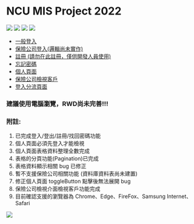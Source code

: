 # NCU MIS Project 2022

![](https://badgen.net/github/watchers/QI-XIANG/NCU_Project_Demo) ![](https://badgen.net/github/commits/QI-XIANG/NCU_Project_Demo) ![](https://badgen.net/github/last-commit/QI-XIANG/NCU_Project_Demo) ![](https://badgen.net/github/license/QI-XIANG/NCU_Project_Demo)

* [一般登入](https://qi-xiang.github.io/NCU_Project_Demo/FireBaseDemo/index.html)
* [保險公司登入(邏輯尚未實作)](https://qi-xiang.github.io/NCU_Project_Demo/FireBaseDemo/insuranceCompany_login.html)
* [註冊 (請勿在此註冊，僅供開發人員使用)](https://qi-xiang.github.io/NCU_Project_Demo/FireBaseDemo/signup.html)
* [忘記密碼](https://qi-xiang.github.io/NCU_Project_Demo/FireBaseDemo/resetPassword.html)
* [個人頁面](https://qi-xiang.github.io/NCU_Project_Demo/FireBaseDemo/user_profile.html)
* [保險公司檢視客戶](https://qi-xiang.github.io/NCU_Project_Demo/FireBaseDemo/InsuranceCompany.html)
* [登入分流頁面](https://qi-xiang.github.io/NCU_Project_Demo/FireBaseDemo/login_seperation.html)

### 建議使用電腦瀏覽，RWD尚未完善!!!

### 附註:

1. 已完成登入/登出/註冊/找回密碼功能
2. 個人頁面必須先登入才能檢視
3. 個人頁面表格資料整理全數完成
4. 表格的分頁功能(Pagination)已完成
5. 表格資料顯示相關 bug 已修正
6. 暫不支援保險公司相關功能 (資料庫資料表尚未建置)
7. 修正個人頁面 toggleButton 點擊後無法展開 bug
8. 保險公司檢視介面檢視客戶功能完成
9. 目前確認支援的瀏覽器為 Chrome、Edge、FireFox、Samsung Internet、Safari

![](https://i.imgur.com/7Lu3FLq.jpg)